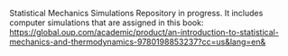 Statistical Mechanics Simulations
Repository in progress. It includes computer simulations that are assigned in this book:
https://global.oup.com/academic/product/an-introduction-to-statistical-mechanics-and-thermodynamics-9780198853237?cc=us&lang=en&
